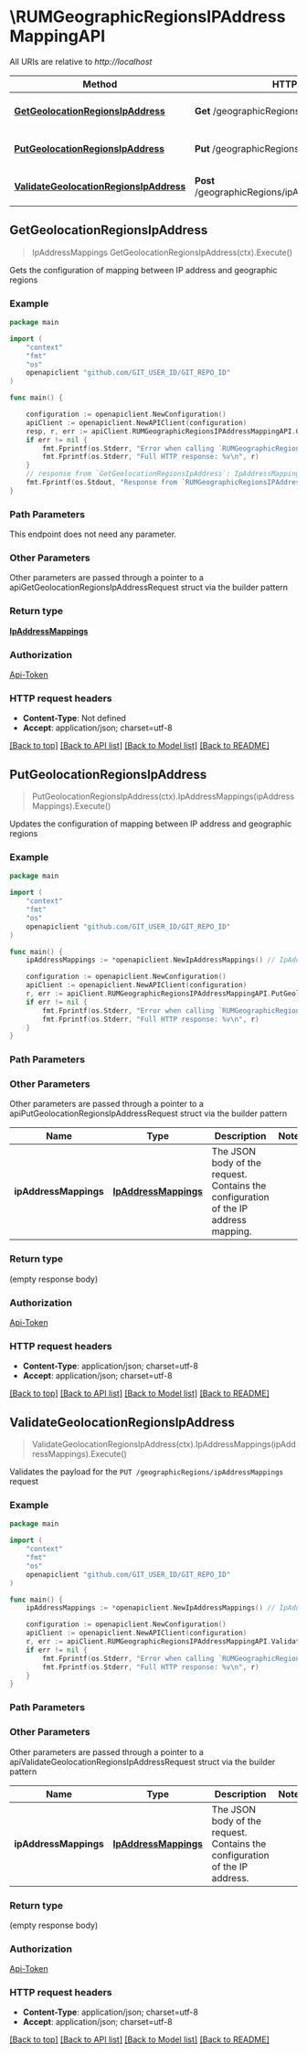 # \RUMGeographicRegionsIPAddressMappingAPI

All URIs are relative to *http://localhost*

Method | HTTP request | Description
------------- | ------------- | -------------
[**GetGeolocationRegionsIpAddress**](RUMGeographicRegionsIPAddressMappingAPI.md#GetGeolocationRegionsIpAddress) | **Get** /geographicRegions/ipAddressMappings | Gets the configuration of mapping between IP address and geographic regions
[**PutGeolocationRegionsIpAddress**](RUMGeographicRegionsIPAddressMappingAPI.md#PutGeolocationRegionsIpAddress) | **Put** /geographicRegions/ipAddressMappings | Updates the configuration of mapping between IP address and geographic regions
[**ValidateGeolocationRegionsIpAddress**](RUMGeographicRegionsIPAddressMappingAPI.md#ValidateGeolocationRegionsIpAddress) | **Post** /geographicRegions/ipAddressMappings/validator | Validates the payload for the &#x60;PUT /geographicRegions/ipAddressMappings&#x60; request



## GetGeolocationRegionsIpAddress

> IpAddressMappings GetGeolocationRegionsIpAddress(ctx).Execute()

Gets the configuration of mapping between IP address and geographic regions

### Example

```go
package main

import (
    "context"
    "fmt"
    "os"
    openapiclient "github.com/GIT_USER_ID/GIT_REPO_ID"
)

func main() {

    configuration := openapiclient.NewConfiguration()
    apiClient := openapiclient.NewAPIClient(configuration)
    resp, r, err := apiClient.RUMGeographicRegionsIPAddressMappingAPI.GetGeolocationRegionsIpAddress(context.Background()).Execute()
    if err != nil {
        fmt.Fprintf(os.Stderr, "Error when calling `RUMGeographicRegionsIPAddressMappingAPI.GetGeolocationRegionsIpAddress``: %v\n", err)
        fmt.Fprintf(os.Stderr, "Full HTTP response: %v\n", r)
    }
    // response from `GetGeolocationRegionsIpAddress`: IpAddressMappings
    fmt.Fprintf(os.Stdout, "Response from `RUMGeographicRegionsIPAddressMappingAPI.GetGeolocationRegionsIpAddress`: %v\n", resp)
}
```

### Path Parameters

This endpoint does not need any parameter.

### Other Parameters

Other parameters are passed through a pointer to a apiGetGeolocationRegionsIpAddressRequest struct via the builder pattern


### Return type

[**IpAddressMappings**](IpAddressMappings.md)

### Authorization

[Api-Token](../README.md#Api-Token)

### HTTP request headers

- **Content-Type**: Not defined
- **Accept**: application/json; charset=utf-8

[[Back to top]](#) [[Back to API list]](../README.md#documentation-for-api-endpoints)
[[Back to Model list]](../README.md#documentation-for-models)
[[Back to README]](../README.md)


## PutGeolocationRegionsIpAddress

> PutGeolocationRegionsIpAddress(ctx).IpAddressMappings(ipAddressMappings).Execute()

Updates the configuration of mapping between IP address and geographic regions



### Example

```go
package main

import (
    "context"
    "fmt"
    "os"
    openapiclient "github.com/GIT_USER_ID/GIT_REPO_ID"
)

func main() {
    ipAddressMappings := *openapiclient.NewIpAddressMappings() // IpAddressMappings | The JSON body of the request. Contains the configuration of the IP address mapping. (optional)

    configuration := openapiclient.NewConfiguration()
    apiClient := openapiclient.NewAPIClient(configuration)
    r, err := apiClient.RUMGeographicRegionsIPAddressMappingAPI.PutGeolocationRegionsIpAddress(context.Background()).IpAddressMappings(ipAddressMappings).Execute()
    if err != nil {
        fmt.Fprintf(os.Stderr, "Error when calling `RUMGeographicRegionsIPAddressMappingAPI.PutGeolocationRegionsIpAddress``: %v\n", err)
        fmt.Fprintf(os.Stderr, "Full HTTP response: %v\n", r)
    }
}
```

### Path Parameters



### Other Parameters

Other parameters are passed through a pointer to a apiPutGeolocationRegionsIpAddressRequest struct via the builder pattern


Name | Type | Description  | Notes
------------- | ------------- | ------------- | -------------
 **ipAddressMappings** | [**IpAddressMappings**](IpAddressMappings.md) | The JSON body of the request. Contains the configuration of the IP address mapping. | 

### Return type

 (empty response body)

### Authorization

[Api-Token](../README.md#Api-Token)

### HTTP request headers

- **Content-Type**: application/json; charset=utf-8
- **Accept**: application/json; charset=utf-8

[[Back to top]](#) [[Back to API list]](../README.md#documentation-for-api-endpoints)
[[Back to Model list]](../README.md#documentation-for-models)
[[Back to README]](../README.md)


## ValidateGeolocationRegionsIpAddress

> ValidateGeolocationRegionsIpAddress(ctx).IpAddressMappings(ipAddressMappings).Execute()

Validates the payload for the `PUT /geographicRegions/ipAddressMappings` request

### Example

```go
package main

import (
    "context"
    "fmt"
    "os"
    openapiclient "github.com/GIT_USER_ID/GIT_REPO_ID"
)

func main() {
    ipAddressMappings := *openapiclient.NewIpAddressMappings() // IpAddressMappings | The JSON body of the request. Contains the configuration of the IP address. (optional)

    configuration := openapiclient.NewConfiguration()
    apiClient := openapiclient.NewAPIClient(configuration)
    r, err := apiClient.RUMGeographicRegionsIPAddressMappingAPI.ValidateGeolocationRegionsIpAddress(context.Background()).IpAddressMappings(ipAddressMappings).Execute()
    if err != nil {
        fmt.Fprintf(os.Stderr, "Error when calling `RUMGeographicRegionsIPAddressMappingAPI.ValidateGeolocationRegionsIpAddress``: %v\n", err)
        fmt.Fprintf(os.Stderr, "Full HTTP response: %v\n", r)
    }
}
```

### Path Parameters



### Other Parameters

Other parameters are passed through a pointer to a apiValidateGeolocationRegionsIpAddressRequest struct via the builder pattern


Name | Type | Description  | Notes
------------- | ------------- | ------------- | -------------
 **ipAddressMappings** | [**IpAddressMappings**](IpAddressMappings.md) | The JSON body of the request. Contains the configuration of the IP address. | 

### Return type

 (empty response body)

### Authorization

[Api-Token](../README.md#Api-Token)

### HTTP request headers

- **Content-Type**: application/json; charset=utf-8
- **Accept**: application/json; charset=utf-8

[[Back to top]](#) [[Back to API list]](../README.md#documentation-for-api-endpoints)
[[Back to Model list]](../README.md#documentation-for-models)
[[Back to README]](../README.md)

